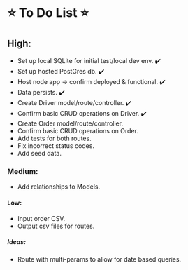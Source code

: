 # :star: To Do List :star:

## High:

  - Set up local SQLite for initial test/local dev env. :heavy_check_mark:
  - Set up hosted PostGres db. :heavy_check_mark:
  - Host node app -> confirm deployed & functional. :heavy_check_mark:
  - Data persists. :heavy_check_mark:
  - Create Driver model/route/controller. :heavy_check_mark:
  - Confirm basic CRUD operations on Driver. :heavy_check_mark:
  - Create Order model/route/controller.
  - Confirm basic CRUD operations on Order.
  - Add tests for both routes.
  - Fix incorrect status codes.
  - Add seed data.


### Medium:

  - Add relationships to Models.

#### Low:

  - Input order CSV.
  - Output csv files for routes.
  

##### Ideas:

   - Route with multi-params to allow for date based queries.